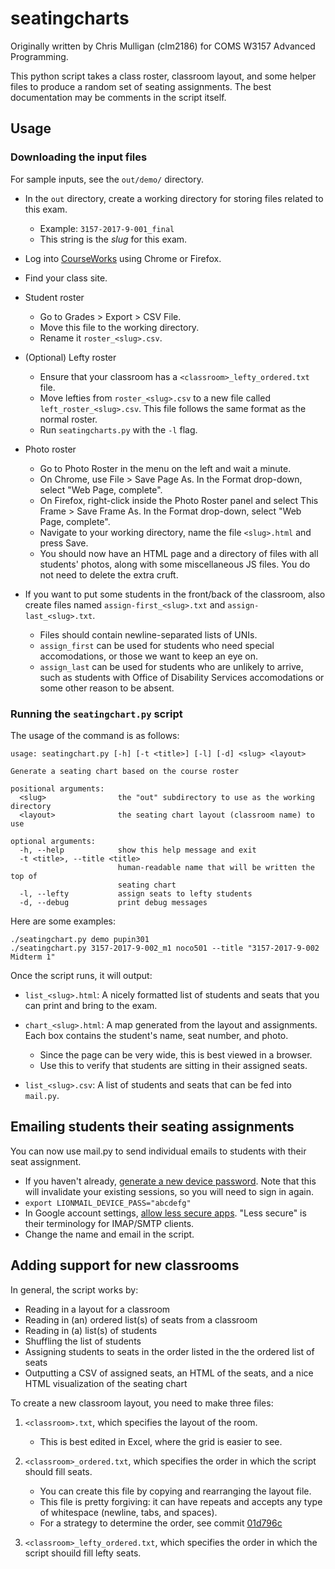 seatingcharts
=============

Originally written by Chris Mulligan (clm2186) for COMS W3157 Advanced Programming.

This python script takes a class roster, classroom layout, and some helper files to produce a random set of seating assignments. The best documentation may be comments in the script itself.


Usage
-----

### Downloading the input files

For sample inputs, see the `out/demo/` directory.

*   In the `out` directory, create a working directory for storing files related
    to this exam.
    -   Example: `3157-2017-9-001_final`
    -   This string is the _slug_ for this exam.

*   Log into [CourseWorks](https://courseworks2.columbia.edu/) using Chrome
    or Firefox.

*   Find your class site.

*   Student roster
    -   Go to Grades > Export > CSV File.
    -   Move this file to the working directory.
    -   Rename it `roster_<slug>.csv`.

*   (Optional) Lefty roster
    -   Ensure that your classroom has a `<classroom>_lefty_ordered.txt` file.
    -   Move lefties from `roster_<slug>.csv` to a new file called
        `left_roster_<slug>.csv`. This file follows the same format as the normal roster.
    -   Run `seatingcharts.py` with the `-l` flag.

*   Photo roster
    -   Go to Photo Roster in the menu on the left and wait a minute.
    -   On Chrome, use File > Save Page As. In the Format drop-down, select
        "Web Page, complete".
    -   On Firefox, right-click inside the Photo Roster panel and select
        This Frame > Save Frame As. In the Format drop-down, select "Web Page,
        complete".
    -   Navigate to your working directory, name the file `<slug>.html`
        and press Save.
    -   You should now have an HTML page and a directory of files with all
        students' photos, along with some miscellaneous JS files. You do not
        need to delete the extra cruft.

*   If you want to put some students in the front/back of the classroom, also
    create files named `assign-first_<slug>.txt` and `assign-last_<slug>.txt`.
    -   Files should contain newline-separated lists of UNIs.
    -   `assign_first` can be used for students who need special accomodations,
        or those we want to keep an eye on.
    -   `assign_last` can be used for students who are unlikely to arrive, such
        as students with Office of Disability Services accomodations or some
        other reason to be absent.


### Running the `seatingchart.py` script

The usage of the command is as follows:

    usage: seatingchart.py [-h] [-t <title>] [-l] [-d] <slug> <layout>

    Generate a seating chart based on the course roster

    positional arguments:
      <slug>                the "out" subdirectory to use as the working directory
      <layout>              the seating chart layout (classroom name) to use

    optional arguments:
      -h, --help            show this help message and exit
      -t <title>, --title <title>
                            human-readable name that will be written the top of
                            seating chart
      -l, --lefty           assign seats to lefty students
      -d, --debug           print debug messages

Here are some examples:

    ./seatingchart.py demo pupin301
    ./seatingchart.py 3157-2017-9-002_m1 noco501 --title "3157-2017-9-002 Midterm 1"

Once the script runs, it will output:

*   `list_<slug>.html`: A nicely formatted list of students and seats that you can
    print and bring to the exam.

*   `chart_<slug>.html`: A map generated from the layout and assignments. Each box
    contains the student's name, seat number, and photo.
    -   Since the page can be very wide, this is best viewed in a browser.
    -   Use this to verify that students are sitting in their assigned seats.

*   `list_<slug>.csv`: A list of students and seats that can be fed into
    `mail.py`.


Emailing students their seating assignments
-------------------------------------------

You can now use mail.py to send individual emails to students with their seat assignment.

* If you haven't already, [generate a new device password](https://uniapp.cc.columbia.edu/acctmanage/devicepass). Note that this will invalidate your existing sessions, so you will need to sign in again.
* `export LIONMAIL_DEVICE_PASS="abcdefg"`
* In Google account settings, [allow less secure apps](https://cuit.columbia.edu/lionmail-allow-less-secure-apps). "Less secure" is their terminology for IMAP/SMTP clients.
* Change the name and email in the script.


Adding support for new classrooms
---------------------------------

In general, the script works by:

*   Reading in a layout for a classroom
*   Reading in (an) ordered list(s) of seats from a classroom
*   Reading in (a) list(s) of students
*   Shuffling the list of students
*   Assigning students to seats in the order listed in the the ordered list of seats
*   Outputting a CSV of assigned seats, an HTML of the seats, and a nice HTML visualization of the seating chart

To create a new classroom layout, you need to make three files:

1.  `<classroom>.txt`, which specifies the layout of the room.
    -   This is best edited in Excel, where the grid is easier to see.

2.  `<classroom>_ordered.txt`, which specifies the order in which the script
    should fill seats.
    -   You can create this file by copying and rearranging the layout file.
    -   This file is pretty forgiving: it can have repeats and accepts any type
        of whitespace (newline, tabs, and spaces).
    -   For a strategy to determine the order, see commit
        [01d796c](https://github.com/cs3157/seatingcharts/commit/01d796ca3ed805d97b72be7f9024b3cd6564430f)
3.  `<classroom>_lefty_ordered.txt`, which specifies the order in which the script
    shouild fill lefty seats.
